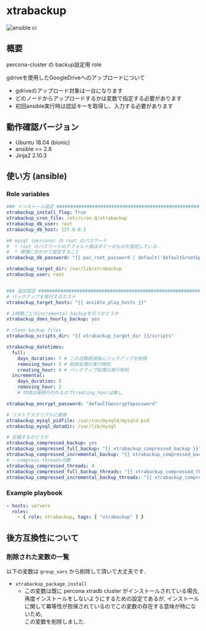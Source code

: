 # xtrabackup

![ansible ci](https://github.com/link-u/ansible-roles-v2_xtrabackup/workflows/ansible%20ci/badge.svg)

## 概要

percona-cluster の backup設定用 role

gdriveを使用したGoogleDriveへのアップロードについて

* gdriveのアップロード対象は一台になります
* どのノードからアップロードするかは変数で指定する必要があります
* 初回ansible実行時は認証キーを取得し、入力する必要があります

## 動作確認バージョン

* Ubuntu 18.04 (bionic)
* ansible >= 2.8
* Jinja2 2.10.3

## 使い方 (ansible)

### Role variables

```yaml
### インストール設定 ###############################################################################
xtrabackup_install_flag: True
xtrabackup_cron_file: /etc/cron.d/xtrabackup
xtrabackup_db_user: root
xtrabackup_db_host: 127.0.0.1

## mysql (percona) の root のパスワード
#  * root のパスワードのデフォルト値はダミーのものを設定している.
#  * 環境に合わせて設定すること
xtrabackup_db_password: "{{ pxc_root_password | default('default&root&password') }}"

xtrabackup_target_dir: /var/lib/xtrabackup
xtrabackup_user: root


### 追加設定 ######################################################################################
# バックアップを実行するホスト
xtrabackup_target_hosts: "{{ ansible_play_hosts }}"

# 1時間ごとのincremental backupを行うかどうか
xtrabackup_does_hourly_backup: yes

# clean backup files
xtrabackup_scripts_dir: "{{ xtrabackup_target_dir }}/scripts"

xtrabackup_datetimes:
  full:
    days_duration: 7 # この日数経過後にバックアップを削除
    removing_hour: 2 # 削除処理の実行時刻
    creating_hour: 4 # バックアップ処理の実行時刻
  incremental:
    days_duration: 5
    removing_hour: 2
    # 作成は毎時行われるのでcreating_hourは無し

xtrabackup_encrypt_password: "default&encrypt&password"

# リストアスクリプトに使用
xtrabackup_mysql_pidfile: /var/run/mysqld/mysqld.pid
xtrabackup_mysql_datadir: /var/lib/mysql

# 圧縮するかどうか
xtrabackup_compressed_backup: yes
xtrabackup_compressed_full_backup: "{{ xtrabackup_compressed_backup }}"
xtrabackup_compressed_incremental_backup: "{{ xtrabackup_compressed_backup }}"
# --compress-threadsの数
xtrabackup_compressed_threads: 4
xtrabackup_compressed_full_backup_threads: "{{ xtrabackup_compressed_threads }}"
xtrabackup_compressed_incremental_backup_threads: "{{ xtrabackup_compressed_threads }}"
```

### Example playbook

```yaml
- hosts: servers
  roles:
    - { role: xtrabackup, tags: [ "xtrabackup" ] }
```

## 後方互換性について

### 削除された変数の一覧

以下の変数は `group_vars` から削除して頂いて大丈夫です.

* `xtrabackup_package_install`
  * この変数は既に percona xtradb cluster がインストールされている場合, 
    再度インストールをしないようにするための設定であるが, 
    インストールに関して冪等性が担保されているのでこの変数の存在する意味が特にないため,  
    この変数を削除しました.
